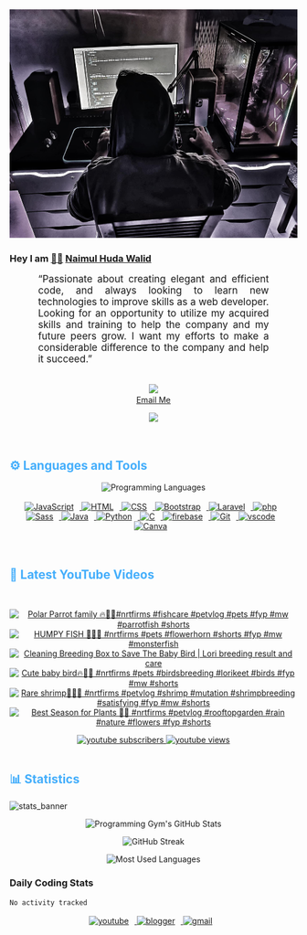 <!-- ![github_cover_banner](https://www.digitalsolutionservices.com/img/services/web%20development.gif)-->

<div align="center" style="display:block;">
    <img height="400px" width="100%" alt="github cover banner" src="https://raw.githubusercontent.com/NaimulHudaWalid/NaimulHudaWalid/main/272276268_3114779035434264_920860974401480824_n.jpg"/> 
</div>

### Hey I am [👨🏻‍][facebook] [Naimul Huda Walid][youtube]



<p align:"center" style="text-align: justify; margin: 0 50px; font-size: 17px;" >
   “Passionate about creating elegant and efficient code, and always looking to learn new technologies to improve skills as a web developer. Looking for an opportunity to utilize my acquired skills and training to help the company and my future peers grow. I want my efforts to make a considerable difference to the company and help it succeed.”
<br>
<br>
<div align="center">

![](https://visitor-badge.glitch.me/badge?page_id=NaimulHudaWalid)
    <br />
[Email Me](mailto:dev.naimulhuda@gmail.com)
</div>
</p>
<!-- Typing SVG by DenverCoder1 - https://github.com/DenverCoder1/readme-typing-svg -->
<p align="center">
<!--   <a href="https://github.com/DenverCoder1/readme-typing-svg"> -->
    <img src="https://readme-typing-svg.herokuapp.com?color=E22FE4&width=380&height=45&lines=Open-Source+Enthusiast;Learning+In+Public;Empowering+Others;Nice+To+Meet+You+...&center=true"></a>

</p>
<br>
<!-- Languages and Tools -->

<h2 style="color: #44AEFB">⚙️ Languages and Tools</h2>
<div align="center" style="display:block;">
    <img width="100px" alt="Programming Languages" src="https://user-images.githubusercontent.com/78341798/194531121-47b0119a-ce00-439d-b586-125f86acb098.png"/> 
</div>
<br>   
<!-- Icons Resources -->
<!-- https://devicon.dev/ -->
<!-- https://cdn.jsdelivr.net/npm/simple-icons@v3/icons/ -->
<div align="center">
  <a href="https://developer.mozilla.org/en-US/docs/Web/JavaScript" target="_blank" rel="noreferrer">
      <img  alt="JavaScript" height="50px" style="padding-right:10px;" src="https://cdn.jsdelivr.net/gh/devicons/devicon/icons/javascript/javascript-plain.svg"/>
  </a>
  
 
  <a href="https://developer.mozilla.org/en-US/docs/Web/HTML" target="_blank" rel="noreferrer">
      <img  alt="HTML" height="50px" style="padding-right:10px;" src="https://cdn.jsdelivr.net/gh/devicons/devicon/icons/html5/html5-original.svg"/>
  </a>
  <a href="https://developer.mozilla.org/en-US/docs/Web/CSS" target="_blank" rel="noreferrer">
      <img  alt="CSS" height="50px" style="padding-right:10px;" src="https://cdn.jsdelivr.net/gh/devicons/devicon/icons/css3/css3-original.svg"/>
  </a>
  <a href="https://getbootstrap.com/" target="_blank" rel="noreferrer">
      <img  alt="Bootstrap" height="50px" style="padding-right:10px;" src="https://cdn.jsdelivr.net/gh/devicons/devicon/icons/bootstrap/bootstrap-original.svg"/>
  </a> 
  <a href="https://laravel.com/" target="_blank" rel="noreferrer">
      <img  alt="Laravel" height="50px" style="padding-right:10px;" src="https://cdn.jsdelivr.net/gh/devicons/devicon/icons/laravel/laravel-plain.svg"/>
  </a>
  <a href="https://www.php.net/" target="_blank" rel="noreferrer">
      <img  alt="php" height="50px" style="padding-right:10px;" src="https://cdn.jsdelivr.net/gh/devicons/devicon/icons/php/php-original.svg"/>
  </a>
  <a href="https://sass-lang.com/" target="_blank" rel="noreferrer">
      <img  alt="Sass" height="50px" style="padding-right:10px;" src="https://cdn.jsdelivr.net/gh/devicons/devicon/icons/sass/sass-original.svg"/>
  </a>
  <a href="https://www.java.com/en/" target="_blank" rel="noreferrer">
      <img  alt="Java" height="50px" style="padding-right:10px;" src="https://cdn.jsdelivr.net/gh/devicons/devicon/icons/java/java-original.svg"/>
  </a>    
  <a href="https://www.python.org/" target="_blank" rel="noreferrer">
      <img  alt="Python" height="50px" style="padding-right:10px;" src="https://cdn.jsdelivr.net/gh/devicons/devicon/icons/python/python-original.svg"/>
  </a>
  <a href="https://www.cprogramming.com/" target="_blank" rel="noreferrer">
      <img  alt="C" height="50px" style="padding-right:10px;" src="https://cdn.jsdelivr.net/gh/devicons/devicon/icons/c/c-original.svg"/>
  </a>
  
  <a href="https://firebase.google.com/" target="_blank" rel="noreferrer">
      <img  alt="firebase" height="50px" style="padding-right:10px;" src="https://cdn.jsdelivr.net/gh/devicons/devicon/icons/firebase/firebase-plain.svg"/>
  </a>
 
  <a href="https://git-scm.com/" target="_blank" rel="noreferrer">
      <img  alt="Git" height="50px" style="padding-right:10px;" src="https://cdn.jsdelivr.net/gh/devicons/devicon/icons/git/git-original.svg"/>
  </a>
  
  <a href="https://code.visualstudio.com/" target="_blank" rel="noreferrer">
      <img  alt="vscode" height="50px" style="padding-right:10px;"src="https://cdn.jsdelivr.net/gh/devicons/devicon/icons/vscode/vscode-original.svg"/>
  </a>
  <a href="https://www.canva.com/" target="_blank" rel="noreferrer">
      <img  alt="Canva" height="50px" style="padding-right:10px;" src="https://cdn.jsdelivr.net/gh/devicons/devicon/icons/canva/canva-original.svg"/> 
  </a>
</div>
<br>
<br>

<!-- Latest YouTube Videos -->

<h2 style="color: #44AEFB">🎦 Latest YouTube Videos</h2>
<br />

<!-- Resource/Reference: https://github.com/DenverCoder1/github-readme-youtube-cards -->
<div class="youtube videos cards" align="center">

<!-- BEGIN YOUTUBE-CARDS -->
[![Polar Parrot family 🔥🖤💯#nrtfirms #fishcare #petvlog #pets #fyp #mw #parrotfish #shorts](https://ytcards.demolab.com/?id=e5GOHFRhj7I&title=Polar+Parrot+family+%F0%9F%94%A5%F0%9F%96%A4%F0%9F%92%AF%23nrtfirms+%23fishcare+%23petvlog+%23pets+%23fyp+%23mw+%23parrotfish+%23shorts&lang=en&timestamp=1719768825&background_color=%230d1117&title_color=%23ffffff&stats_color=%23dedede&max_title_lines=1&width=250&border_radius=5 "Polar Parrot family 🔥🖤💯#nrtfirms #fishcare #petvlog #pets #fyp #mw #parrotfish #shorts")](https://www.youtube.com/watch?v=e5GOHFRhj7I)
[![HUMPY FISH 🖤💯🔥 #nrtfirms #pets #flowerhorn #shorts #fyp #mw #monsterfish](https://ytcards.demolab.com/?id=gThV-GErBCI&title=HUMPY+FISH+%F0%9F%96%A4%F0%9F%92%AF%F0%9F%94%A5+%23nrtfirms+%23pets+%23flowerhorn+%23shorts+%23fyp+%23mw+%23monsterfish&lang=en&timestamp=1719707514&background_color=%230d1117&title_color=%23ffffff&stats_color=%23dedede&max_title_lines=1&width=250&border_radius=5 "HUMPY FISH 🖤💯🔥 #nrtfirms #pets #flowerhorn #shorts #fyp #mw #monsterfish")](https://www.youtube.com/watch?v=gThV-GErBCI)
[![Cleaning Breeding Box to Save The Baby Bird | Lori breeding result and care](https://ytcards.demolab.com/?id=IwXQtf7H734&title=Cleaning+Breeding+Box+to+Save+The+Baby+Bird+%7C+Lori+breeding+result+and+care&lang=en&timestamp=1719691755&background_color=%230d1117&title_color=%23ffffff&stats_color=%23dedede&max_title_lines=1&width=250&border_radius=5 "Cleaning Breeding Box to Save The Baby Bird | Lori breeding result and care")](https://www.youtube.com/watch?v=IwXQtf7H734)
[![Cute baby bird🔥🖤💯 #nrtfirms #pets #birdsbreeding #lorikeet #birds #fyp #mw #shorts](https://ytcards.demolab.com/?id=KayEcz6Km4g&title=Cute+baby+bird%F0%9F%94%A5%F0%9F%96%A4%F0%9F%92%AF+%23nrtfirms+%23pets+%23birdsbreeding+%23lorikeet+%23birds+%23fyp+%23mw+%23shorts&lang=en&timestamp=1719588055&background_color=%230d1117&title_color=%23ffffff&stats_color=%23dedede&max_title_lines=1&width=250&border_radius=5 "Cute baby bird🔥🖤💯 #nrtfirms #pets #birdsbreeding #lorikeet #birds #fyp #mw #shorts")](https://www.youtube.com/watch?v=KayEcz6Km4g)
[![Rare shrimp🖤💯🔥 #nrtfirms #petvlog #shrimp #mutation #shrimpbreeding #satisfying #fyp #mw #shorts](https://ytcards.demolab.com/?id=6z2Ap-SRNr4&title=Rare+shrimp%F0%9F%96%A4%F0%9F%92%AF%F0%9F%94%A5+%23nrtfirms+%23petvlog+%23shrimp+%23mutation+%23shrimpbreeding+%23satisfying+%23fyp+%23mw+%23shorts&lang=en&timestamp=1719510527&background_color=%230d1117&title_color=%23ffffff&stats_color=%23dedede&max_title_lines=1&width=250&border_radius=5 "Rare shrimp🖤💯🔥 #nrtfirms #petvlog #shrimp #mutation #shrimpbreeding #satisfying #fyp #mw #shorts")](https://www.youtube.com/watch?v=6z2Ap-SRNr4)
[![Best Season for Plants 🖤💯 #nrtfirms #petvlog #rooftopgarden #rain #nature #flowers #fyp #shorts](https://ytcards.demolab.com/?id=rCsyY4O8U84&title=Best+Season+for+Plants+%F0%9F%96%A4%F0%9F%92%AF+%23nrtfirms+%23petvlog+%23rooftopgarden+%23rain+%23nature+%23flowers+%23fyp+%23shorts&lang=en&timestamp=1719409658&background_color=%230d1117&title_color=%23ffffff&stats_color=%23dedede&max_title_lines=1&width=250&border_radius=5 "Best Season for Plants 🖤💯 #nrtfirms #petvlog #rooftopgarden #rain #nature #flowers #fyp #shorts")](https://www.youtube.com/watch?v=rCsyY4O8U84)
<!-- END YOUTUBE-CARDS -->
</div>

<!-- Begin Youtube Buttons -->
<!-- Resource/Reference:  https://github.com/DenverCoder1/custom-icon-badges -->
<div class="youtube buttons" align="center">
    <a href="https://www.youtube.com/channel/UCa3YaFwzSII0kKg3Nads2dQ"  target="_blank">
        <img alt="youtube subscribers" src="https://img.shields.io/youtube/channel/subscribers/UCa3YaFwzSII0kKg3Nads2dQ?logo=youtube&logoColor=red&style=for-the-badge"/>
    </a> 
    <a href="https://www.youtube.com/channel/UCa3YaFwzSII0kKg3Nads2dQ"  target="_blank">
        <img alt="youtube views" src="https://custom-icon-badges.demolab.com/youtube/channel/views/UCa3YaFwzSII0kKg3Nads2dQ?color=%23E05D44&logo=eye&logoColor=white&style=for-the-badge&labelColor=#555555"/>
    </a> 
</div>
<br>
<!-- End Youtube Buttons -->

<!-- Statistics -->

<h2 style="color: #44AEFB">📊 Statistics</h2>

![stats_banner](https://user-images.githubusercontent.com/78341798/194534778-d662496c-ae00-4e8d-ae9b-b90912054e7f.gif)

<!-- Begin Stats Cards -->
<!-- Resources:  -->
<!-- Github & Languages Stats: https://github.com/naimul15-12090/github-readme-stats --> 
<!-- Streak Stats: https://github.com/denvercoder1/github-readme-streak-stats -->
<!-- Change the value after ?username= to your GitHub username. -->
<div class="stats" align="center">

![Programming Gym's GitHub Stats](https://github-readme-stats.vercel.app/api?username=NaimulHudaWalid&hide=stars&count_private=true&show_icons=true&theme=algolia&border_radius=20)

![GitHub Streak](https://streak-stats.demolab.com?user=NaimulHudaWalid&count_private=true&theme=algolia&border_radius=22)

![Most Used Languages](https://github-readme-stats.vercel.app/api/top-langs/?username=NaimulHudaWalid&langs_count=8&layout=compact&show_icons=true&theme=algolia&border_radius=20)
    
<!-- ![Top Langs](https://github-readme-stats.vercel.app/api/top-langs/?username=naimul15-12090&langs_count=8) -->
<!-- [![Top Langs](https://github-readme-stats.vercel.app/api/top-langs/?username=naimul15-12090&layout=compact)](https://github.com/anuraghazra/github-readme-stats)
 -->
    
</div>
<!--  End Stats Cards -->



### Daily Coding Stats
<!--START_SECTION:waka-->

```txt
No activity tracked
```

<!--END_SECTION:waka-->
<!-- Begin Footer -->
<!-- Icons Resources -->
<!-- https://devicon.dev/ -->
<div class="footer" align="center" style="margin:15px;">
    <a href="https://www.youtube.com/channel/UCa3YaFwzSII0kKg3Nads2dQ" target="_blank">
        <img  style="margin:0 10px 10px 0;" src="https://user-images.githubusercontent.com/78341798/194531650-698ef1b1-9cbd-4b4f-96ef-5a2ec4b5d7e6.svg" alt="youtube" width="40px"/>
    </a>
    <a href="https://www.linkedin.com/in/naimulhudawalid/" target="_blank">
        <img style="margin:0 10px 10px 0;" src="https://user-images.githubusercontent.com/78341798/194531458-b5dfeb1b-bad5-4dfa-909a-2e402262db9a.svg" alt="blogger" width="40px"/>
    </a>
    <a href="mailto:dev.naimulhuda@gmail.com" target="_blank">
        <img style="margin:0 10px 10px 0;" src="https://user-images.githubusercontent.com/78341798/194531383-ddb2b774-5bb9-491c-b601-4a4a7d9792fb.svg" alt="gmail" width="40px"/>
    </a>
</div>
<!-- End Footer -->

[youtube]: https://www.youtube.com/channel/UCa3YaFwzSII0kKg3Nads2dQ
[facebook]: https://www.facebook.com/profile.php?id=100007065945838
